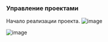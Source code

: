 ### Управление проектами

Начало реализации проекта.
![image](https://github.com/tvgVita69/project-manager/assets/98489171/f5bc8a84-6456-451b-bfe0-5e86f955a503)


![image](https://github.com/tvgVita69/project-manager/assets/98489171/edadaf7b-269e-4c0a-8eda-40ede142bb3b)

